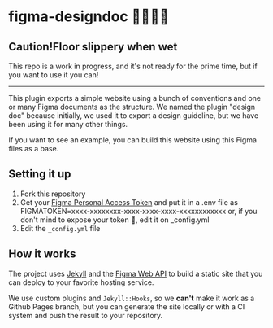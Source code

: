 # figma-designdoc 🐱‍👤🐱‍🐉

## Caution!Floor slippery when wet


This repo is a work in progress, and it's not ready for the prime time, but if you want to use it you can! 

---

This plugin exports a simple website using a bunch of conventions and one or many Figma documents as the structure. We named the plugin "design doc" because initially, we used it to export a design guideline, but we have been using it for many other things.

If you want to see an example, you can build this website using this Figma files as a base.

## Setting it up

1. Fork this repository
2. Get your [Figma Personal Access Token](https://www.figma.com/developers/docs#auth) and put it in a .env file as FIGMATOKEN=xxxx-xxxxxxxx-xxxx-xxxx-xxxx-xxxxxxxxxxxx or, if you don't mind to expose your token 🤔, edit it on _config.yml
3. Edit the `_config.yml` file

## How it works

The project uses [Jekyll](https://jekyllrb.com/) and the [Figma Web API](https://www.figma.com/developers) to build a static site that you can deploy to your favorite hosting service.

We use custom plugins and `Jekyll::Hooks`, so we **can't**  make it work as a Github Pages branch, but you can generate the site locally or with a CI system and push the result to your repository.

